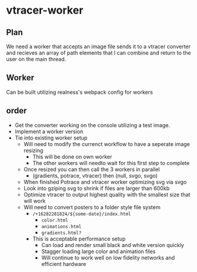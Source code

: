 # vtracer-worker

## Plan

We need a worker that accepts an image file sends it to a vtracer converter
and recieves an array of path elements that I can combine and return to
the user on the main thread.

## Worker

Can be built utilizing realness's webpack config for workers

## order

- Get the converter working on the console utilizing a test image.
- Implement a worker version
- Tie into existing worker setup
  - Will need to modify the currenct workflow to have a seperate image resizing
    - This will be done on own worker
    - The other workers will needto wait for this first step to complete
  - Once resized you can then call the 3 workers in parallel
    - (gradients, potrace, vtracer) then (null, svgo, svgo)
  - When finished Potrace and vtracer worker optimizing svg via svgo
  - Look into gziping svg to shrink if files are larger than 600kb
  - Optimize vtracer to output highest quality with the smallest size that will work
  - Will need to convert posters to a folder style file system
    - `/+16282281824/${some-date}/index.html`
      - `color.html`
      - `animations.html`
      - `gradients.html?`
    - This is acceptable performance setup
      - Can load and render small black and white version quickly
      - Stagger loading large color and animation files
      - Will continue to work well on low fidelity networks and efficient hardware
